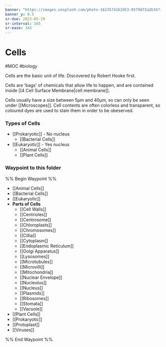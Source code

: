 ```yaml
---
banner: "https://images.unsplash.com/photo-1623574161053-0579872a2b34?ixlib=rb-1.2.1&ixid=MnwxMjA3fDB8MHxwaG90by1wYWdlfHx8fGVufDB8fHx8&auto=format&fit=crop&w=687&q=80"
banner_y: 0.5
sr-due: 2023-05-29
sr-interval: 165
sr-ease: 343
---
```

# Cells
#MOC #biology 

Cells are the basic unit of life.
Discovered by Robert Hooke first.

Cells are 'bags' of chemicals that allow life to happen, and are contained inside [[4 Cell Surface Membrane|cell membrane]].

Cells usually have a size between 5µm and 40µm, so can only be seen under [[Microscopes]]. Cell contents are often colorless and transparent, so coloured dyes are used to stain them in order to be obeserved.

### Types of Cells
- [[Prokaryotic]] - No nucleus
	- [[Bacterial Cells]]
- [[Eukaryotic]] - Yes nucleus
	- [[Animal Cells]]
	- [[Plant Cells]]

### Waypoint to this folder
%% Begin Waypoint %%
- [[Animal Cells]]
- [[Bacterial Cells]]
- [[Eukaryotic]]
- **Parts of Cells**
	- [[Cell Walls]]
	- [[Centrioles]]
	- [[Centrosome]]
	- [[Chloroplasts]]
	- [[Chromosomes]]
	- [[Cillia]]
	- [[Cytoplasm]]
	- [[Endoplasmic Reticulum]]
	- [[Golgi Apparatus]]
	- [[Lysosomes]]
	- [[Microtubules]]
	- [[Microvilli]]
	- [[Mitochondria]]
	- [[Nuclear Envelope]]
	- [[Nucleolus]]
	- [[Nucleus]]
	- [[Plasmids]]
	- [[Ribosomes]]
	- [[Stomata]]
	- [[Vacuole]]
- [[Plant Cells]]
- [[Prokaryotic]]
- [[Protoplast]]
- [[Viruses]]

%% End Waypoint %%
